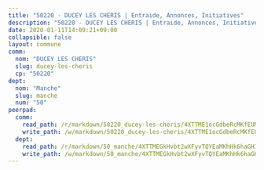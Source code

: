 ```yaml
---
title: "50220 - DUCEY LES CHERIS | Entraide, Annonces, Initiatives"
description: "50220 - DUCEY LES CHERIS | Entraide, Annonces, Initiatives"
date: 2020-01-11T14:09:21+09:00
collapsible: false
layout: commune
comm:
  nom: "DUCEY LES CHERIS"
  slug: ducey-les-cheris
  cp: "50220"
dept:
  nom: "Manche"
  slug: manche
  num: "50"
peerpad:
  comm:
    read_path: /r/markdown/50220_ducey-les-cheris/4XTTME1ocGdbeRcMKfEUM9cicgZiuETe3VfCK1ctVWqYyeiPh
    write_path: /w/markdown/50220_ducey-les-cheris/4XTTME1ocGdbeRcMKfEUM9cicgZiuETe3VfCK1ctVWqYyeiPh-K3TgUzySuW6g3NfvogaFxmeJrNtEnS4QqWxXg7nLT2Zbq5HDNKztDV24rywNz7LQJNxgdq2iCzdFaMfMjwndNvH2KufvsxqLA3tsR92eR76iFQrJoQfHSPLeUQ7oCK4VkLPvZsju
  dept:
    read_path: /r/markdown/50_manche/4XTTMEGkHvbt2wXFyvTQYEaMKhHk6haGH1SzsRNevKgBDTuXr
    write_path: /w/markdown/50_manche/4XTTMEGkHvbt2wXFyvTQYEaMKhHk6haGH1SzsRNevKgBDTuXr-K3TgUSx1rwmRRLqHcTLLdo4dVfTRKvf94KKagmUFPevWSp2f9nuc6fJF25TtLArzK8teuQ5TvuAMqW38N2MYgT18hBoXtjmKX9WuSn2vkujmSJPp3gF4gsuMmfEM8Th4Ap94heFE
---
```


